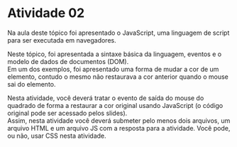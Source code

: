 # Atividade 02

Na aula deste tópico foi apresentado o JavaScript, uma linguagem de script para ser executada em navegadores. <br>

Neste tópico, foi apresentada a sintaxe básica da linguagem, eventos e o modelo de dados de documentos (DOM). <br>
Em um dos exemplos, foi apresentado uma forma de mudar a cor de um elemento, contudo o mesmo não restaurava a cor anterior quando o mouse sai do elemento. <br>

Nesta atividade, você deverá tratar o evento de saída do mouse do quadrado de forma a restaurar a cor original usando JavaScript (o código original pode ser acessado pelos slides). <br>
Assim, nesta atividade você deverá submeter pelo menos dois arquivos, um arquivo HTML e um arquivo JS com a resposta para a atividade. Você pode, ou não, usar CSS nesta atividade. <br>


